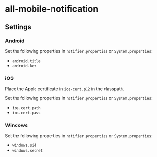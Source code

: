 # all-mobile-notification

## Settings

### Android

Set the following properties in `notifier.properties` or `System.properties`:
 - `android.title`
 - `android.key`

### iOS

Place the Apple certificate in `ios-cert.p12` in the classpath.

Set the following properties in `notifier.properties` or `System.properties`:
 - `ios.cert.path`
 - `ios.cert.pass`

### Windows

Set the following properties in `notifier.properties` or `System.properties`:
 - `windows.sid`
 - `windows.secret`
